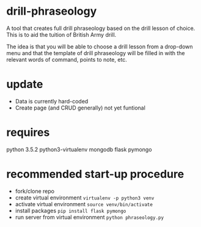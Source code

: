 # drill-phraseology
A tool that creates full drill phraseology based on the drill lesson of choice. This is to aid the tuition of British Army drill.

The idea is that you will be able to choose a drill lesson from a drop-down menu and that the template of drill phraseology will be filled in with the relevant words of command, points to note, etc.

# update

- Data is currently hard-coded
- Create page (and CRUD generally) not yet funtional

# requires
python 3.5.2
python3-virtualenv
mongodb
flask
pymongo

# recommended start-up procedure
- fork/clone repo
- create virtual environment `virtualenv -p python3 venv`
- activate virtual environment `source venv/bin/activate`
- install packages `pip install flask pymongo`
- run server from virtual environment `python phraseology.py`
